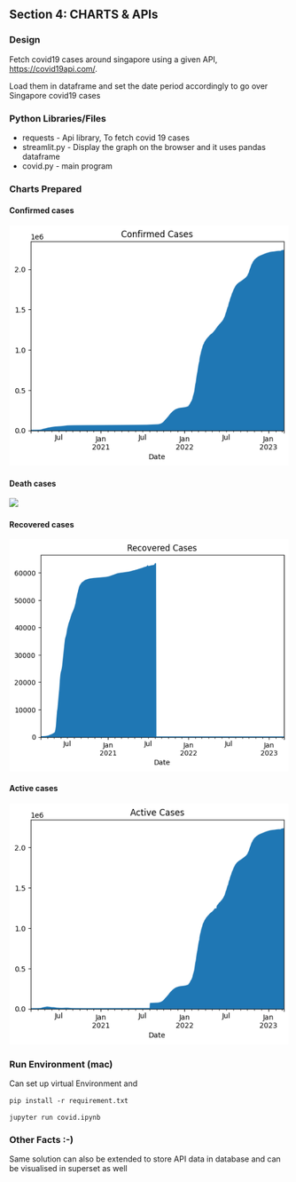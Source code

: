 ## Section 4: CHARTS & APIs

### Design

Fetch covid19 cases around singapore using a given API, https://covid19api.com/.

Load them in dataframe and set the date period accordingly to go over Singapore covid19 cases

### Python Libraries/Files

* requests - Api library, To fetch covid 19 cases 
* streamlit.py - Display the graph on the browser and it uses pandas dataframe
* covid.py - main program 

### Charts Prepared 

#### Confirmed cases

![](1_Confirmed.png)

#### Death cases

![](Charts/4_death.png)

#### Recovered cases

![](3_Recovered.png)

#### Active cases

![](4_Active.png)

  

### Run Environment (mac)

Can set up virtual Environment and 
```
pip install -r requirement.txt
```

```
jupyter run covid.ipynb
```

### Other Facts :-)
Same solution can also be extended to store API data in database and can be visualised in superset as well


